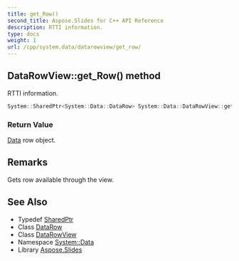 ```yaml
---
title: get_Row()
second_title: Aspose.Slides for C++ API Reference
description: RTTI information.
type: docs
weight: 1
url: /cpp/system.data/datarowview/get_row/
---
```

## DataRowView::get_Row() method


RTTI information.

```cpp
System::SharedPtr<System::Data::DataRow> System::Data::DataRowView::get_Row()
```


### Return Value

[Data](../../) row object.
## Remarks


Gets row available through the view. 
## See Also

* Typedef [SharedPtr](../../system/sharedptr/)
* Class [DataRow](../datarow/)
* Class [DataRowView](./)
* Namespace [System::Data](../)
* Library [Aspose.Slides](../../)